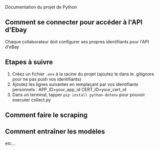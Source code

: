 Documentation du projet de Python

## Comment se connecter pour accéder à l'API d'Ebay
Chaque collaborateur doit configurer ses propres identifiants pour l'API d'eBay

## Etapes à suivre
1. Créez un fichier `.env` à la racine du projet (ajoutez le dans le .gitignore pour ne pas push vos identifiants)
2. Ajoutez les lignes suivantes en remplaçant par vos identifiants personnels :
   APP_ID=your_app_id
   CERT_ID=your_cert_id
3. Dans un terminal, tapper `pip install python-dotenv` pour pouvoir executer collect.py

## Comment faire le scraping
## Comment entraîner les modèles 

etc...
